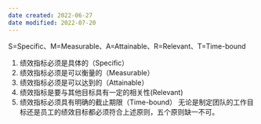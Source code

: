 ```yaml
---
date created: 2022-06-27
date modified: 2022-07-20
---
```


S=Specific、M=Measurable、A=Attainable、R=Relevant、T=Time-bound

1. 绩效指标必须是具体的（Specific）
2. 绩效指标必须是可以衡量的（Measurable）
3. 绩效指标必须是可以达到的（Attainable）
4. 绩效指标是要与其他目标具有一定的相关性(Relevant)
5. 绩效指标必须具有明确的截止期限（Time-bound）
无论是制定团队的工作目标还是员工的绩效目标都必须符合上述原则，五个原则缺一不可。
